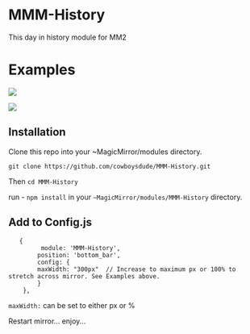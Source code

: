 # MMM-History
This day in history module for MM2

# Examples

![](Capture.jpg)

![](Capture2.jpg)

## Installation

Clone this repo into your ~MagicMirror/modules directory.

`git clone https://github.com/cowboysdude/MMM-History.git`

Then `cd MMM-History`

run - `npm install` in your `~MagicMirror/modules/MMM-History` directory.

## Add to Config.js

       {
             module: 'MMM-History',
            position: 'bottom_bar',
            config: {
            maxWidth: "300px"  // Increase to maximum px or 100% to stretch across mirror. See Examples above.
            }
        },
        
`maxWidth:` can be set to either px or %

Restart mirror... enjoy...   
